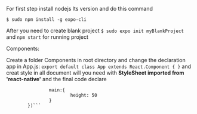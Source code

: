 For first step install nodejs lts version and do this command

`$ sudo npm install -g expo-cli`

After you need to create blank project 
`$ sudo expo init myBlankProject` and `npm start` for running project

Components:

Create a folder Components in root directory and change the declaration app in App.js: 
``` export default class App extends React.Component { } ```
and creat style in all document will you need with **StyleSheet imported from 'react-native'** and the final code declare 
```     const Style = StyleSheet.create({ 
                main:{
                        height: 50
                }
        })```
